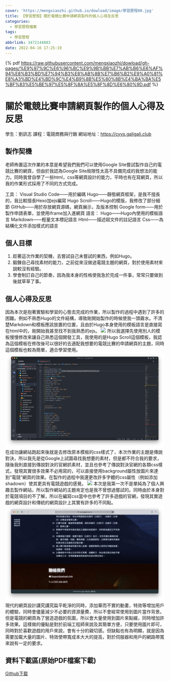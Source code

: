 ```yaml
---
cover: 'https://mengxiaozhi.github.io/dowload/image/學習歷程00.jpg'
title: 【學習歷程】關於電競比賽申請網頁製作的個人心得及反思
categories:
  - 學習歷程檔案
tags:
  - 學習歷程
abbrlink: 3472144883
date: 2022-04-16 17:25:19
---
```

{% pdf https://raw.githubusercontent.com/mengxiaozhi/dowload/gh-pages/%E9%97%9C%E6%96%BC%E9%9B%BB%E7%AB%B6%E6%AF%94%E8%B3%BD%E7%94%B3%E8%AB%8B%E7%B6%B2%E9%A0%81%E8%A3%BD%E4%BD%9C%E4%B9%8B%E5%80%8B%E4%BA%BA%E5%BF%83%E5%BE%97%E5%8F%8A%E5%8F%8D%E6%80%9D.pdf %}

# 關於電競比賽申請網頁製作的個人心得及反思
學生：劉訊志
課程：電競商務與行銷
網站地址：https://cyvs.galigali.club

## 製作契機
老師佈置這次作業的本意是希望我們我們可以使用Google Site嘗試製作自己的電競比賽的網頁，但由於我認為Google Site局限性太高不具備完成的我想法的能力。同時我曾自學了一些html，css等網頁設計的能力，平時也有在寫網頁，所以我的作業形式採用了不同的方式完成。

工具：
Visual Studio Code——用於編碼
Hugo——靜態網頁框架，是我不擅長的，我比較擅長Hexo加ejs編寫
Hugo Scroll——Hugo的模版，我修改了部分細節
GitHub——用於存放網頁源碼，網頁展示，及版本控制
Google form——用於製作申請表單，並使用iframe加入進網頁
語言：
Hugo——Hugo內使用的模板語言
Markdown——輕量文本標記語言
Html——描述超文件的註記語言
Css——為結構化文件添加樣式的語言

## 個人目標
1. 趁著這次作業的契機，去嘗試自己未嘗試的東西，例如Hugo。
2. 鍛鍊自己尋找素材的能力，之前從來沒做過電競主題的網頁，對於使用素材來說較沒有經驗。
3. 學會制訂自己的節奏，因為我本身的性格使我急於完成一件事，常常只要做到後就草草了事。

## 個人心得及反思
因為本次是抱著實驗和學習的心態去完成的作業，所以製作的過程中遇到了許多的困難。例如不熟悉Hugo的文件結構，導致剛開始製作的時候使我一頭霧水。不清楚Markdown和模板應該放置的位置，且由於Hugo本身使用的模板語言是直接寫在html中的，剛開始我甚至找不到我熟悉的ejs。
![](https://raw.githubusercontent.com/mengxiaozhi/dowload/gh-pages/%E6%88%AA%E5%9C%96%202022-04-16%20%E4%B8%8B%E5%8D%885.00.10.png)
所以我選擇先使用別人的模板慢慢修改來讓自己熟悉這個開發工具，我使用的是Hugo Scroll這個模板，我認為這個模板在修改後可以很好的去適配我想要的電競比賽的申請網頁的主題，同時這個模板也較為簡單，適合學習使用。
![](https://raw.githubusercontent.com/mengxiaozhi/dowload/gh-pages/%E6%88%AA%E5%9C%96%202022-04-16%20%E4%B8%8B%E5%8D%884.56.27.png)
在成功讓網站跑起來後就是去修改原本模板的css樣式了，本次作業的主題是傳說對決，所以我先是從Google上試圖尋找我想要的素材，但是都不符合我的要求，隨後我則直接到傳說對決的官網抓素材，並且也參考了傳說對決官網的各類css樣式，發現其實很多效果不必用寫的，可以直接使用background屬性放圖片來達到“電競”網頁的效果。在製作的過程中我還更改許多字體的css屬性（例如添加shadown）使其更具有電競遊戲的感覺。
![](https://raw.githubusercontent.com/mengxiaozhi/dowload/gh-pages/%E6%88%AA%E5%9C%96%202022-04-16%20%E4%B8%8B%E5%8D%884.50.45.png)
本次是我第一次不是單純為了個人興趣去製作網站，所以製作網站的主題肯定也是我不曾想過嘗試的。同時由於本身對於電競項目的不了解，所以在編寫css當中也參考了許多遊戲的官網，發現其實遊戲的網頁設計和傳統的網頁設計上其實有許多的不同點。
![](https://raw.githubusercontent.com/mengxiaozhi/dowload/gh-pages/%E6%88%AA%E5%9C%96%202022-04-16%20%E4%B8%8B%E5%8D%884.51.03.png)
現代的網頁設計講究講究扁平乾淨的同時，添加華而不實的動畫，特效等增加用戶的體驗，同時會儘量減少不必要的資源量費，所以不會經常使用到圖片當作背景。但是電競的網頁為了營造遊戲的氛圍，所以會大量使用到圖片來點綴，同時增加許多效果。這樣做的優點是對於前端工程師來說及其簡單方便，只要使用圖片即可，同時對於喜歡遊戲的用戶來說，會有十分的親切感。但缺點也有為明顯，就是因為需要加載大量的圖片、特效使帶寬成本大大的提高，對於伺服器和用戶的網路帶寬來說有一定的要求。

## 資料下載區(原始PDF檔案下載)
[Github下载](https://raw.githubusercontent.com/mengxiaozhi/dowload/gh-pages/%E9%97%9C%E6%96%BC%E9%9B%BB%E7%AB%B6%E6%AF%94%E8%B3%BD%E7%94%B3%E8%AB%8B%E7%B6%B2%E9%A0%81%E8%A3%BD%E4%BD%9C%E4%B9%8B%E5%80%8B%E4%BA%BA%E5%BF%83%E5%BE%97%E5%8F%8A%E5%8F%8D%E6%80%9D.pdf)